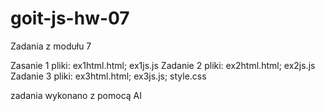 # goit-js-hw-07
 Zadania z modułu 7

Zasanie 1 pliki: ex1html.html; ex1js.js
Zadanie 2 pliki: ex2html.html; ex2js.js
Zadanie 3 pliki: ex3html.html; ex3js.js; style.css

zadania wykonano z pomocą AI
